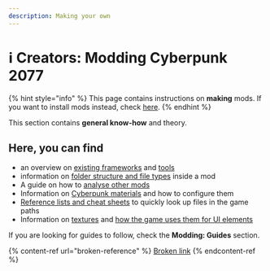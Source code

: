 ```yaml
---
description: Making your own
---
```


# ℹ Creators: Modding Cyberpunk 2077

{% hint style="info" %}
This page contains instructions on **making** mods. If you want to install mods instead, check [here](../../help/users-modding-cyberpunk-2077/).&#x20;
{% endhint %}

This section contains **general know-how** and theory.&#x20;

## Here, you can find

* an overview on [existing frameworks](../core-mods-frameworks/) and [tools](../modding-tools/)
* information on [folder structure and file types](cyberpunk-file-structure-explained/) inside a mod
* A guide on how to [analyse other mods](analysing-other-mods.md)
* Information on [Cyberpunk materials](materials-how-to-configure-them/) and how to configure them
* [Reference lists and cheat sheets](../references-lists-and-overviews/) to quickly look up files in the game paths
* Information on [textures](../textures/) and [how the game uses them for UI elements](../textures/game-icons-the-inkatlas-file.md)

If you are looking for guides to follow, check the **Modding: Guides** section.

{% content-ref url="broken-reference" %}
[Broken link](broken-reference)
{% endcontent-ref %}
